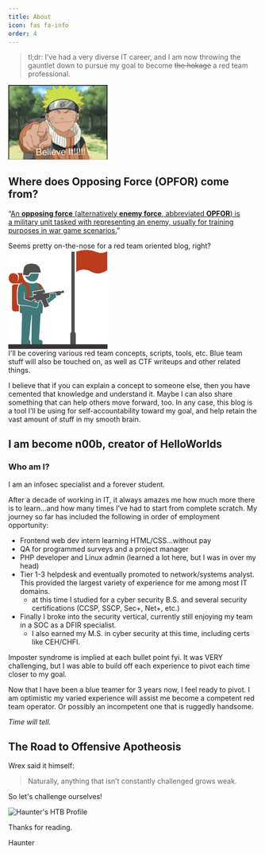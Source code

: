 ```yaml
---
title: About
icon: fas fa-info
order: 4
---
```

> tl;dr: I’ve had a very diverse IT career, and I am now throwing the gauntlet down to pursue my goal to become ~~the hokage~~ a red team professional.
> 
<img src='/assets/img/naruto-uzumaki-believe-it.gif' alt='A ninja of digital shadows' width='200px'/>


## Where does Opposing Force (OPFOR) come from?

“[An **opposing force** (alternatively **enemy force**, abbreviated **OPFOR**) is a military unit tasked with representing an enemy, usually for training purposes in war game scenarios.](https://en.wikipedia.org/wiki/Opposing_force)”

Seems pretty on-the-nose for a red team oriented blog, right?
<img src='/assets/img/ff4117d132875174b30771dcdc8a5eb7.png' alt='FLAG TAKEN, FLAG LOST' width='200px' style='display: block;'/>
I'll be covering various red team concepts, scripts, tools, etc. Blue team stuff will also be touched on, as well as CTF writeups and other related things. 

I believe that if you can explain a concept to someone else, then you have cemented that knowledge and understand it. Maybe I can also share something that can help others move forward, too. In any case, this blog is a tool I’ll be using for self-accountability toward my goal, and help retain the vast amount of stuff in my smooth brain.

## I am become n00b, creator of HelloWorlds
### Who am I?

I am an infosec specialist and a forever student.

After a decade of working in IT, it always amazes me how much more there is to learn...and how many times I’ve had to start from complete scratch. My journey so far has included the following in order of employment opportunity:

- Frontend web dev intern learning HTML/CSS...without pay
- QA for programmed surveys and a project manager
- PHP developer and Linux admin (learned a lot here, but I was in over my head)
- Tier 1-3 helpdesk and eventually promoted to network/systems analyst. This provided the largest variety of experience for me among most IT domains.
    - at this time I studied for a cyber security B.S. and several security certifications (CCSP, SSCP, Sec+, Net+, etc.)
- Finally I broke into the security vertical, currently still enjoying my team in a SOC as a DFIR specialist.
    - I also earned my M.S. in cyber security at this time, including certs like CEH/CHFI.

Imposter syndrome is implied at each bullet point fyi. It was VERY challenging, but I was able to build off each experience to pivot each time closer to my goal. 

Now that I have been a blue teamer for 3 years now, I feel ready to pivot. I am optimistic my varied experience will assist me become a competent red team operator. Or possibly an incompetent one that is ruggedly handsome. 

*Time will tell.*

## The Road to Offensive Apotheosis

Wrex said it himself:

> Naturally, anything that isn’t constantly challenged grows weak.

So let's challenge ourselves!
<script src="https://tryhackme.com/badge/20959"></script>
<img src='https://www.hackthebox.eu/badge/image/276059' alt="Haunter's HTB Profile" style='display: block;'/>


Thanks for reading.

Haunter


